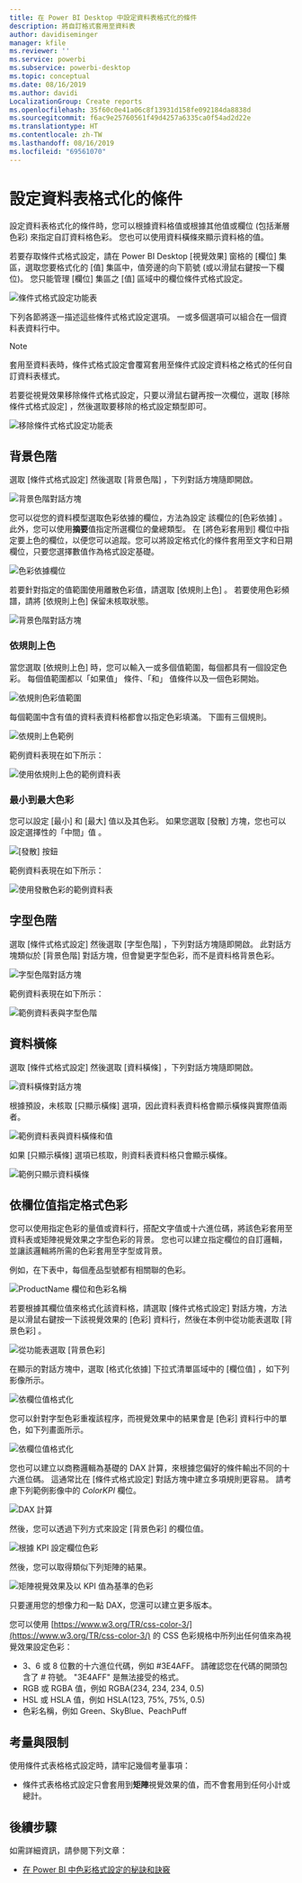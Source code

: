 ```yaml
---
title: 在 Power BI Desktop 中設定資料表格式化的條件
description: 將自訂格式套用至資料表
author: davidiseminger
manager: kfile
ms.reviewer: ''
ms.service: powerbi
ms.subservice: powerbi-desktop
ms.topic: conceptual
ms.date: 08/16/2019
ms.author: davidi
LocalizationGroup: Create reports
ms.openlocfilehash: 35f60c0e41a06c8f13931d158fe092184da8838d
ms.sourcegitcommit: f6ac9e25760561f49d4257a6335ca0f54ad2d22e
ms.translationtype: HT
ms.contentlocale: zh-TW
ms.lasthandoff: 08/16/2019
ms.locfileid: "69561070"
---
```

# <a name="conditional-formatting-in-tables"></a>設定資料表格式化的條件 
設定資料表格式化的條件時，您可以根據資料格值或根據其他值或欄位 (包括漸層色彩) 來指定自訂資料格色彩。 您也可以使用資料橫條來顯示資料格的值。 

若要存取條件式格式設定，請在 Power BI Desktop [視覺效果]  窗格的 [欄位]  集區，選取您要格式化的 [值]  集區中，值旁邊的向下箭號 (或以滑鼠右鍵按一下欄位)。 您只能管理 [欄位]  集區之 [值]  區域中的欄位條件式格式設定。

![條件式格式設定功能表](media/desktop-conditional-table-formatting/table-formatting-0-popup-menu.png)

下列各節將逐一描述這些條件式格式設定選項。 一或多個選項可以組合在一個資料表資料行中。

> [!NOTE]
> 套用至資料表時，條件式格式設定會覆寫套用至條件式設定資料格之格式的任何自訂資料表樣式。

若要從視覺效果移除條件式格式設定，只要以滑鼠右鍵再按一次欄位，選取 [移除條件式格式設定]  ，然後選取要移除的格式設定類型即可。

![移除條件式格式設定功能表](media/desktop-conditional-table-formatting/table-formatting-1-remove.png)

## <a name="background-color-scales"></a>背景色階

選取 [條件式格式設定]  然後選取 [背景色階]  ，下列對話方塊隨即開啟。

![背景色階對話方塊](media/desktop-conditional-table-formatting/table-formatting-1-default-dialog.png)

您可以從您的資料模型選取色彩依據的欄位，方法為設定 該欄位的[色彩依據]  。 此外，您可以使用**摘要**值指定所選欄位的彙總類型。 在 [將色彩套用到]  欄位中指定要上色的欄位，以便您可以追蹤。您可以將設定格式化的條件套用至文字和日期欄位，只要您選擇數值作為格式設定基礎。

![色彩依據欄位](media/desktop-conditional-table-formatting/table-formatting-1-apply-color-to.png)

若要針對指定的值範圍使用離散色彩值，請選取 [依規則上色]  。 若要使用色彩頻譜，請將 [依規則上色]  保留未核取狀態。 

![背景色階對話方塊](media/desktop-conditional-table-formatting/table-formatting-1-color-by-rules-dialog.png)

### <a name="color-by-rules"></a>依規則上色

當您選取 [依規則上色]  時，您可以輸入一或多個值範圍，每個都具有一個設定色彩。  每個值範圍都以「如果值」  條件、「和」  值條件以及一個色彩開始。

![依規則色彩值範圍](media/desktop-conditional-table-formatting/table-formatting-1-color-by-rules-if-value.png)

每個範圍中含有值的資料表資料格都會以指定色彩填滿。 下圖有三個規則。

![依規則上色範例](media/desktop-conditional-table-formatting/table-formatting-1-color-by-rules.png)

範例資料表現在如下所示：

![使用依規則上色的範例資料表](media/desktop-conditional-table-formatting/table-formatting-1-color-by-rules-table.png)


### <a name="color-minimum-to-maximum"></a>最小到最大色彩

您可以設定 [最小]  和 [最大]  值以及其色彩。 如果您選取 [發散]  方塊，您也可以設定選擇性的「中間」值  。

![[發散] 按鈕](media/desktop-conditional-table-formatting/table-formatting-1-diverging.png)

範例資料表現在如下所示：

![使用發散色彩的範例資料表](media/desktop-conditional-table-formatting/table-formatting-1-diverging-table.png)

## <a name="font-color-scales"></a>字型色階

選取 [條件式格式設定]  然後選取 [字型色階]  ，下列對話方塊隨即開啟。 此對話方塊類似於 [背景色階]  對話方塊，但會變更字型色彩，而不是資料格背景色彩。

![字型色階對話方塊](media/desktop-conditional-table-formatting/table-formatting-2-diverging.png)

範例資料表現在如下所示：

![範例資料表與字型色階](media/desktop-conditional-table-formatting/table-formatting-2-table.png)

## <a name="data-bars"></a>資料橫條

選取 [條件式格式設定]  然後選取 [資料橫條]  ，下列對話方塊隨即開啟。 

![資料橫條對話方塊](media/desktop-conditional-table-formatting/table-formatting-3-default.png)

根據預設，未核取 [只顯示橫條]  選項，因此資料表資料格會顯示橫條與實際值兩者。

![範例資料表與資料橫條和值](media/desktop-conditional-table-formatting/table-formatting-3-default-table.png)

如果 [只顯示橫條]  選項已核取，則資料表資料格只會顯示橫條。

![範例只顯示資料橫條](media/desktop-conditional-table-formatting/table-formatting-3-default-table-bars.png)

## <a name="color-formatting-by-field-value"></a>依欄位值指定格式色彩

您可以使用指定色彩的量值或資料行，搭配文字值或十六進位碼，將該色彩套用至資料表或矩陣視覺效果之字型色彩的背景。 您也可以建立指定欄位的自訂邏輯，並讓該邏輯將所需的色彩套用至字型或背景。

例如，在下表中，每個產品型號都有相關聯的色彩。 

![ProductName 欄位和色彩名稱](media/desktop-conditional-table-formatting/conditional-table-formatting_01.png)

若要根據其欄位值來格式化該資料格，請選取 [條件式格式設定]  對話方塊，方法是以滑鼠右鍵按一下該視覺效果的 [色彩]  資料行，然後在本例中從功能表選取 [背景色彩]  。 

![從功能表選取 [背景色彩]](media/desktop-conditional-table-formatting/conditional-table-formatting_02.png)

在顯示的對話方塊中，選取 [格式化依據]  下拉式清單區域中的 [欄位值]  ，如下列影像所示。

![依欄位值格式化](media/desktop-conditional-table-formatting/conditional-table-formatting_03.png)

您可以針對字型色彩重複該程序，而視覺效果中的結果會是 [色彩]  資料行中的單色，如下列畫面所示。

![依欄位值格式化](media/desktop-conditional-table-formatting/conditional-table-formatting_04.png)

您也可以建立以商務邏輯為基礎的 DAX 計算，來根據您偏好的條件輸出不同的十六進位碼。 這通常比在 [條件式格式設定] 對話方塊中建立多項規則更容易。 請考慮下列範例影像中的 *ColorKPI* 欄位。

![DAX 計算](media/desktop-conditional-table-formatting/conditional-table-formatting_05.png)

然後，您可以透過下列方式來設定 [背景色彩]  的欄位值。

![根據 KPI 設定欄位色彩](media/desktop-conditional-table-formatting/conditional-table-formatting_06.png)

然後，您可以取得類似下列矩陣的結果。

![矩陣視覺效果及以 KPI 值為基準的色彩](media/desktop-conditional-table-formatting/conditional-table-formatting_07.png)

只要運用您的想像力和一點 DAX，您還可以建立更多版本。

您可以使用 [https://www.w3.org/TR/css-color-3/](https://www.w3.org/TR/css-color-3/) 的 CSS 色彩規格中所列出任何值來為視覺效果設定色彩：
* 3、6 或 8 位數的十六進位代碼，例如 #3E4AFF。 請確認您在代碼的開頭包含了 # 符號。 "3E4AFF" 是無法接受的格式。 
* RGB 或 RGBA 值，例如 RGBA(234, 234, 234, 0.5)
* HSL 或 HSLA 值，例如 HSLA(123, 75%, 75%, 0.5)
* 色彩名稱，例如 Green、SkyBlue、PeachPuff 

## <a name="considerations-and-limitations"></a>考量與限制
使用條件式表格格式設定時，請牢記幾個考量事項：

* 條件式表格格式設定只會套用到**矩陣**視覺效果的值，而不會套用到任何小計或總計。 


## <a name="next-steps"></a>後續步驟
如需詳細資訊，請參閱下列文章：  

* [在 Power BI 中色彩格式設定的秘訣和訣竅](visuals/service-tips-and-tricks-for-color-formatting.md)  

